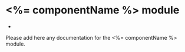 # <%= componentName %> module
-

Please add here any documentation for the <%= componentName %> module.
